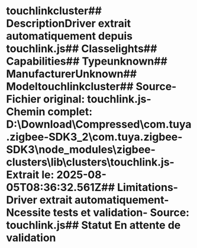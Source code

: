 # touchlinkcluster##  DescriptionDriver extrait automatiquement depuis touchlink.js##  Classelights##  Capabilities##  Typeunknown##  ManufacturerUnknown##  Modeltouchlinkcluster##  Source- **Fichier original**: touchlink.js- **Chemin complet**: D:\Download\Compressed\com.tuya.zigbee-SDK3_2\com.tuya.zigbee-SDK3\node_modules\zigbee-clusters\lib\clusters\touchlink.js- **Extrait le**: 2025-08-05T08:36:32.561Z##  Limitations- Driver extrait automatiquement- Ncessite tests et validation- Source: touchlink.js##  Statut En attente de validation